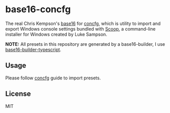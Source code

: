 base16-concfg
=============

The real Chris Kempson's [base16](https://github.com/chriskempson/base16) for [concfg](https://github.com/lukesampson/concfg), which is utility to import and export Windows console settings bundled with [Scoop](https://github.com/lukesampson/scoop), a command-line installer for Windows created by Luke Sampson.

**NOTE:** All presets in this repository are generated by a base16-builder, I use [base16-builder-typescript](https://github.com/golf1052/base16-builder-typescript).

Usage
-----

Please follow [concfg](https://github.com/lukesampson/concfg) guide to import presets.

License
-------

MIT
